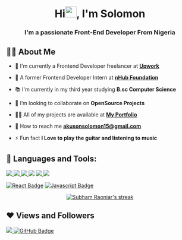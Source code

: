 <h1 align="center">Hi<img src="https://raw.githubusercontent.com/MartinHeinz/MartinHeinz/master/wave.gif" width="30px">, I'm Solomon</h1>
<h3 align="center">I'm a passionate Front-End Developer From Nigeria</h3>


## 🙋‍♂️ About Me

- 🔭 I'm currently a Frontend Developer freelancer at **[Upwork](https://www.upwork.com/freelancers/~01a53717641f767d03)**

- 🌱 A former Frontend Developer Intern at **[nHub Foundation](https://ng.linkedin.com/company/nhub-foundation-africa)**

- 📚 I'm currently in my third year studying **B.sc Computer Science**

- 👯 I’m looking to collaborate on **OpenSource Projects**

- 👨‍💻 All of my projects are available at **[My Portfolio](https://solomonakuson.vercel.app/)**

- 📧 How to reach me **akusonsolomon15@gmail.com**

- ⚡ Fun fact **I Love to play the guitar and listening to music**

## 🚀 Languages and Tools:

<p align="left"> 
    <a href="https://www.w3.org/html/" target="_blank"> <img src="https://img.icons8.com/color/48/000000/html-5.png"/> </a> 
    <a href="https://www.w3schools.com/css/" target="_blank"> <img src="https://img.icons8.com/color/48/000000/css3.png"/> </a> 
    <a href="https://getbootstrap.com" target="_blank"> <img src="https://img.icons8.com/color/48/000000/bootstrap.png"/> </a> 
    <a href="" target="_blank"><img src="https://img.icons8.com/fluency/48/000000/tailwind_css.png"/></a>
    <a href="https://developer.mozilla.org/en-US/docs/Web/JavaScript" target="_blank"> <img src="https://img.icons8.com/color/48/000000/javascript.png"/> </a>
    <!-- <a href="https://v2.vuejs.org/" target="_blank"> <img src="https://img.icons8.com/color/50/000000/vue-js.png"/> </a> -->
    <a href="https://reactjs.org/" target="_blank"><img src="https://img.icons8.com/office/50/000000/react.png"/></a>
</p>

[![React Badge](https://img.shields.io/badge/-React-61DBFB?style=for-the-badge&labelColor=black&logo=react&logoColor=61DBFB)](#)  [![Javascript Badge](https://img.shields.io/badge/-Javascript-F0DB4F?style=for-the-badge&labelColor=black&logo=javascript&logoColor=F0DB4F)](#) <!--(https://img.shields.io/badge/-Typescript-007acc?style=for-the-badge&labelColor=black&logo=typescript&logoColor=007acc)](#) [![Nodejs Badge](https://img.shields.io/badge/-Nodejs-3C873A?style=for-the-badge&labelColor=black&logo=node.js&logoColor=3C873A)](#) [![GraphQL Badge](https://img.shields.io/badge/-GraphQl-e535ab?style=for-the-badge&labelColor=black&logo=node.js&logoColor=e535ab)](#) -->
<br/>

<p align="center">
    <a href="https://github.com/heysolomon/github-readme-streak-stats">
        <img title="🔥 Get streak stats for your profile at git.io/streak-stats" alt="Subham Raoniar's streak" src="https://github-readme-streak-stats.herokuapp.com/?user=heysolomon&theme=black-ice&hide_border=true&stroke=0000&background=060A0CD0"/>
    </a>
</p>
<!-- 
## 📊 My Github Stats

  <br/>
    <a href="https://github.com/heysolomon/github-readme-stats"><img alt="Solomon's Github Stats" src="https://github-readme-stats.vercel.app/api?username=heysolomon&show_icons=true&count_private=true&theme=react&hide_border=true&bg_color=0D1117" /></a>
  <a href="https://github.com/heysolomon/github-readme-stats"><img alt="Subham Raoniar's Top Languages" src="https://github-readme-stats.vercel.app/api/top-langs/?username=heysolomon&langs_count=8&count_private=true&layout=compact&theme=react&hide_border=true&bg_color=0D1117" /></a>
  <br/>
  <b>Note:</b> Top languages is only a metric of the languages my public code consists of and doesn't reflect experience or skill level.


<br/>
<br/>

<a href="https://github.com/heysolomon/github-readme-activity-graph"><img alt="Solomon's Activity Graph" src="https://activity-graph.herokuapp.com/graph?username=heysolomon&bg_color=0D1117&color=5BCDEC&line=5BCDEC&point=FFFFFF&hide_border=true" /></a> -->

<br/>
<br/>

## Connect with me:
<p align="left">

<a href = "https://www.linkedin.com/in/solomon-akuson-ba341819a/"><img src="https://img.icons8.com/fluent/48/000000/linkedin.png"/></a>
<a href = "https://twitter.com/solomon_akuson"><img src="https://img.icons8.com/fluent/48/000000/twitter.png"/></a>
<a href = "https://www.instagram.com/a.k.u.s.o.n/"><img src="https://img.icons8.com/fluent/48/000000/instagram-new.png"/></a>
<!-- <a href = "https://www.youtube.com/channel/UC-NXT1lYAOPa3lrgWXqvuHA"><img src="https://img.icons8.com/color/48/000000/youtube-play.png"/></a> -->

</p>

## ❤ Views and Followers
<a href="https://github.com/Meghna-DAS/github-profile-views-counter">
    <img src="https://komarev.com/ghpvc/?username=heysolomon">
</a>
<a href="https://github.com/SubhamRaoniar28?tab=followers"><img src="https://img.shields.io/github/followers/heysolomon?label=Followers&style=social" alt="GitHub Badge"></a>
